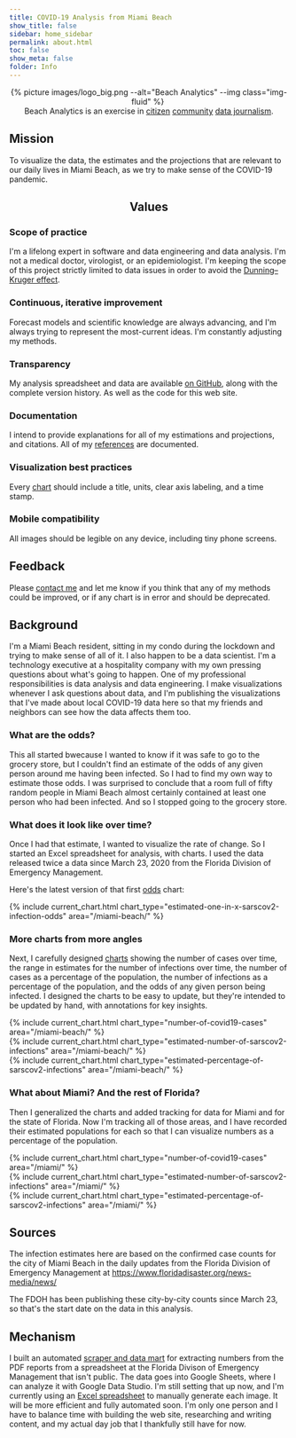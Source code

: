 ```yaml
---
title: COVID-19 Analysis from Miami Beach
show_title: false
sidebar: home_sidebar
permalink: about.html
toc: false
show_meta: false
folder: Info
---
```


<div class="logo_background" align="center">
  {% picture images/logo_big.png --alt="Beach Analytics" --img class="img-fluid" %}
  <img class="img-responsive logo" src=""/>
</div>
<div class="sub-image-jumbotron jumbotron lead" align="center">
  Beach Analytics is an exercise in <a href="https://en.wikipedia.org/wiki/Citizen_journalism">citizen</a> <a href="https://en.wikipedia.org/wiki/Community_journalism">community</a> <a href="https://en.wikipedia.org/wiki/Data_journalism">data journalism</a>.
</div>

<div class="jumbotron" id="mission">
<div class="pricing-header px-3 py-3 pt-0 pb-0 mx-auto text-center">
  <h2 class="display-4">Mission</h2>
  <p class="lead">To visualize the data, the estimates and the projections that are relevant to our daily lives in Miami Beach, as we try to make sense of the COVID-19 pandemic.</p>
</div>

  <center>
    <h2 class="display-4">Values</h2>
  </center>

  <div class="row">
    <div class="col-sm-6">
      <h3>Scope of practice</h3>
       I'm a lifelong expert in software and data engineering and data analysis.  I'm not a medical doctor, virologist, or an epidemiologist.  I'm keeping the scope of this project strictly limited to data issues in order to avoid the
       <a href="/https://en.wikipedia.org/wiki/Dunning–Kruger_effect">Dunning–Kruger effect</a>.
    </div>
    <div class="col-sm-6">
      <h3>Continuous, iterative improvement</h3>
      Forecast models and scientific knowledge are always advancing, and I'm always trying to represent the most-current ideas.  I'm constantly
      adjusting my methods.
    </div>
  </div>

  <div class="row">
    <div class="col-sm-6">
      <h3>Transparency</h3>
      My analysis spreadsheet and data are available <a href="https://github.com/endymion/BeachCov2">on GitHub</a>, along with the complete version history. As well as the code for this web site.
    </div>
    <div class="col-sm-6">
      <h3>Documentation</h3>
      I intend to provide explanations for all of my estimations and projections, and citations.  All of my <a href="/references.html">references</a> are documented.
    </div>
  </div>

  <div class="row">
    <div class="col-sm-6">
      <h3>Visualization best practices</h3>
      Every <a href="charts.html">chart</a> should include a title, units, clear axis labeling, and a time stamp.
    </div>
    <div class="col-sm-6">
      <h3>Mobile compatibility</h3>
      All images should be legible on any device, including tiny phone screens.
    </div>
  </div>
</div>

<h2>Feedback</h2>
Please <a href="/contact.html">contact me</a> and let me know if you think that any of my methods could be improved, or if any chart is in error and should be deprecated.

## Background

I'm a Miami Beach resident, sitting in my condo during the lockdown and trying to make sense of all of it.  I also happen to be a data scientist.  I'm a technology executive at a hospitality company with my own pressing questions about what's going to happen.  One of my professional responsibilities is data analysis and data engineering.  I make visualizations whenever I ask questions about data, and I'm publishing the visualizations that I've made about local COVID-19 data here so that my friends and neighbors can see how the data affects them too.

### What are the odds?

This all started bwecause I wanted to know if it was safe to go to the grocery store, but I couldn't find an estimate of the odds of any given person around me having been infected.  So I had to find my own way to estimate those odds.  I was surprised to conclude that a room full of fifty random people in Miami Beach almost certainly contained at least one person who had been infected.  And so I stopped going to the grocery store.

### What does it look like over time?

Once I had that estimate, I wanted to visualize the rate of change.  So I started an Excel spreadsheet for analysis, with charts.  I used the data released twice a data since March 23, 2020 from the Florida Division of Emergency Management.

Here's the latest version of that first <a href="/visualizations/estimated-one-in-x-sarscov2-infection-odds/">odds</a> chart:

<div class="panel">
  <div class="banner">
  {% include current_chart.html chart_type="estimated-one-in-x-sarscov2-infection-odds" area="/miami-beach/" %}
  </div>
</div>

### More charts from more angles

Next, I carefully designed <a href="/charts.html">charts</a> showing the number of cases over time, the range in estimates for the number of infections over time, the number of cases as a percentage of the population, the number of infections as a percentage of the population, and the odds of any given person being infected.  I designed the charts to be easy to update, but they're intended to be updated by hand, with annotations for key insights.

<div class="panel">
  <div class="banner">
  {% include current_chart.html chart_type="number-of-covid19-cases" area="/miami-beach/" %}
  </div>
</div>

<div class="panel">
  <div class="banner">
  {% include current_chart.html chart_type="estimated-number-of-sarscov2-infections" area="/miami-beach/" %}
  </div>
</div>

<div class="panel">
  <div class="banner">
  {% include current_chart.html chart_type="estimated-percentage-of-sarscov2-infections" area="/miami-beach/" %}
  </div>
</div>

### What about Miami?  And the rest of Florida?

Then I generalized the charts and added tracking for data for Miami and for the state of Florida.  Now I'm tracking all of those areas, and I have recorded their estimated populations for each so that I can visualize numbers as a percentage of the population.

<div class="panel">
  <div class="banner">
  {% include current_chart.html chart_type="number-of-covid19-cases" area="/miami/" %}
  </div>
</div>

<div class="panel">
  <div class="banner">
  {% include current_chart.html chart_type="estimated-number-of-sarscov2-infections" area="/miami/" %}
  </div>
</div>

<div class="panel">
  <div class="banner">
  {% include current_chart.html chart_type="estimated-percentage-of-sarscov2-infections" area="/miami/" %}
  </div>
</div>

## Sources

The infection estimates here are based on the confirmed case counts for the city of Miami Beach in the daily updates from the Florida Division of Emergency Management at https://www.floridadisaster.org/news-media/news/

The FDOH has been publishing these city-by-city counts since March 23, so that's the start date on the data in this analysis.

## Mechanism

I built an automated <a href="/2020/04/17/FEDM-data-in-Google-Sheets.html">scraper and data mart</a> for extracting numbers from the PDF reports from a spreadsheet at the Florida Divison of Emergency Management that isn't public.  The data goes into Google Sheets, where I can analyze it with Google Data Studio.  I'm still setting that up now, and I'm currently using an [Excel spreadsheet](https://github.com/endymion/SARS-CoV-2_Analysis/blob/master/SARS-CoV-2%20Infection%20Odds%20-%20Miami%20Beach.xlsx) to manually generate each image.  It will be more efficient and fully automated soon.  I'm only one person and I have to balance time with building the web site, researching and writing content, and my actual day job that I thankfully still have for now.
